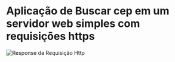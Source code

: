 # Aplicação de Buscar cep em um servidor web simples com requisições https

![Response da Requisição Http]([link_da_imagem](https://github.com/YasmimDev/Busca-cep/blob/main/response/img.png)https://github.com/YasmimDev/Busca-cep/blob/main/response/img.png)
       
